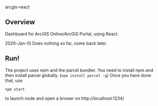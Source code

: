 arcgis-react

## Overview
Dashboard for ArcGIS Online/ArcGIS Portal, using React.

2020-Jan-10 Does nothing so far, come back later.

## Run!

The project uses npm and the parcel bundler. You need to install npm and then
install parcel globally. (``npm install parcel -g``) Once you have done that, use
```
npm start
```
to launch node and open a brower on http://localhost:1234/

